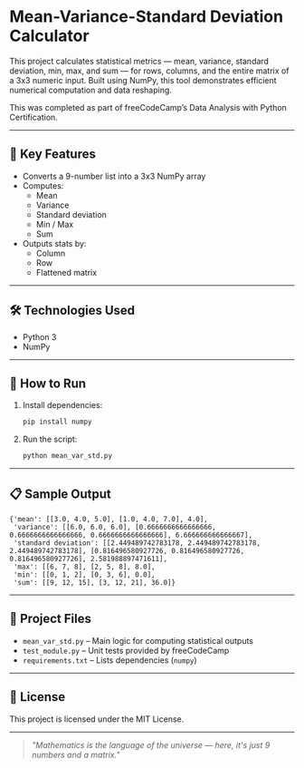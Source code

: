 # Mean-Variance-Standard Deviation Calculator

This project calculates statistical metrics — mean, variance, standard deviation, min, max, and sum — for rows, columns, and the entire matrix of a 3x3 numeric input. Built using NumPy, this tool demonstrates efficient numerical computation and data reshaping.

This was completed as part of freeCodeCamp’s Data Analysis with Python Certification.

---

## 🔹 Key Features

- Converts a 9-number list into a 3x3 NumPy array
- Computes:
  - Mean
  - Variance
  - Standard deviation
  - Min / Max
  - Sum
- Outputs stats by:
  - Column
  - Row
  - Flattened matrix

---

## 🛠️ Technologies Used

- Python 3
- NumPy

---

## 🚀 How to Run

1. Install dependencies:
   ```bash
   pip install numpy
   ```

2. Run the script:
   ```bash
   python mean_var_std.py
   ```

---

## 📋 Sample Output

```
{'mean': [[3.0, 4.0, 5.0], [1.0, 4.0, 7.0], 4.0],
 'variance': [[6.0, 6.0, 6.0], [0.6666666666666666, 0.6666666666666666, 0.6666666666666666], 6.666666666666667],
 'standard deviation': [[2.449489742783178, 2.449489742783178, 2.449489742783178], [0.816496580927726, 0.816496580927726, 0.816496580927726], 2.581988897471611],
 'max': [[6, 7, 8], [2, 5, 8], 8.0],
 'min': [[0, 1, 2], [0, 3, 6], 0.0],
 'sum': [[9, 12, 15], [3, 12, 21], 36.0]}
```

---

## 📎 Project Files

- `mean_var_std.py` – Main logic for computing statistical outputs
- `test_module.py` – Unit tests provided by freeCodeCamp
- `requirements.txt` – Lists dependencies (`numpy`)

---

## 📄 License

This project is licensed under the MIT License.

---

> *"Mathematics is the language of the universe — here, it's just 9 numbers and a matrix."*
